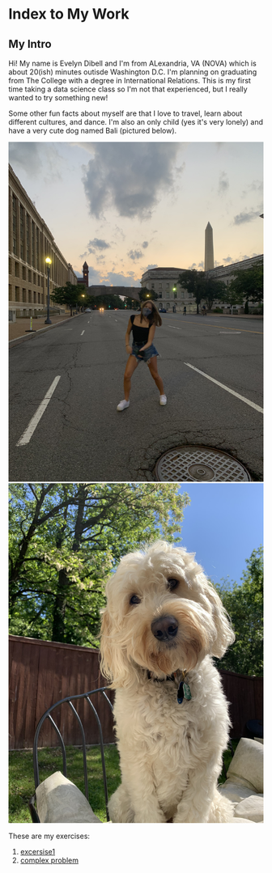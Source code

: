# Index to My Work 

## My Intro
Hi! My name is Evelyn Dibell and I'm from ALexandria, VA (NOVA) which is about 20(ish) minutes outisde Washington D.C. I'm planning on graduating from The College with a degree in International Relations. This is my first time taking a data science class so I'm not that experienced, but I really wanted to try something new!

Some other fun facts about myself are that I love to travel, learn about different cultures, and dance. I'm also an only child (yes it's very lonely) and have a very cute dog named Bali (pictured below). 

![](introimage.jpeg)
![](cutestpuppyever.JPG)

These are my exercises: 
1. [excersise1](Practice1.md)
2. [complex problem](complexexercise.md)
